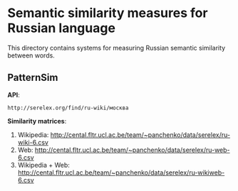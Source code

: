 Semantic similarity measures for Russian language
================

This directory contains systems for measuring Russian semantic similarity between words.

PatternSim
---------

**API**: 

```
http://serelex.org/find/ru-wiki/москва
```

**Similarity matrices**:

1. Wikipedia: http://cental.fltr.ucl.ac.be/team/~panchenko/data/serelex/ru-wiki-6.csv
2. Web: http://cental.fltr.ucl.ac.be/team/~panchenko/data/serelex/ru-web-6.csv
3. Wikipedia + Web: http://cental.fltr.ucl.ac.be/team/~panchenko/data/serelex/ru-wikiweb-6.csv
